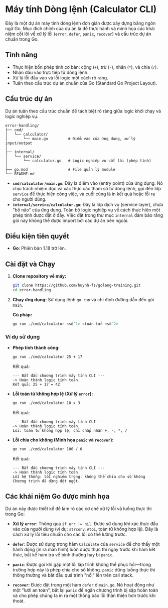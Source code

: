 # Máy tính Dòng lệnh (Calculator CLI)

Đây là một dự án máy tính dòng lệnh đơn giản được xây dựng bằng ngôn ngữ Go. Mục đích chính của dự án là để thực hành và minh họa các khái niệm cốt lõi về xử lý lỗi (`error`, `defer`, `panic`, `recover`) và cấu trúc dự án chuẩn trong Go.

## Tính năng

- Thực hiện bốn phép tính cơ bản: cộng (`+`), trừ (`-`), nhân (`*`), và chia (`/`).
- Nhận đầu vào trực tiếp từ dòng lệnh.
- Xử lý lỗi đầu vào và lỗi logic một cách rõ ràng.
- Tuân theo cấu trúc dự án chuẩn của Go (Standard Go Project Layout).

## Cấu trúc dự án

Dự án tuân theo cấu trúc chuẩn để tách biệt rõ ràng giữa logic khởi chạy và logic nghiệp vụ.

```
error-handling/
├── cmd/
│   └── calculator/
│       └── main.go         # Điểm vào của ứng dụng, xử lý input/output
│
├── internal/
│   └── service/
│       └── calculator.go   # Logic nghiệp vụ cốt lõi (phép tính)
│
├── go.mod                  # File quản lý module
└── README.md
```

- **`cmd/calculator/main.go`**: Đây là điểm vào (entry point) của ứng dụng. Nó chịu trách nhiệm đọc và xác thực các tham số từ dòng lệnh, gọi đến lớp `service` để thực hiện công việc, và cuối cùng là in kết quả hoặc lỗi ra cho người dùng.
- **`internal/service/calculator.go`**: Đây là lớp dịch vụ (service layer), chứa "bộ não" của ứng dụng. Toàn bộ logic nghiệp vụ về cách thực hiện một phép tính được đặt ở đây. Việc đặt trong thư mục `internal` đảm bảo rằng gói này không thể được import bởi các dự án bên ngoài.

## Điều kiện tiên quyết

- **Go**: Phiên bản 1.18 trở lên.

## Cài đặt và Chạy

1.  **Clone repository về máy:**
    ```bash
    git clone https://github.com/huynh-fs/golang-training.git
    cd error-handling
    ```

2.  **Chạy ứng dụng:**
    Sử dụng lệnh `go run` và chỉ định đường dẫn đến gói `main`.

    **Cú pháp:**
    ```bash
    go run ./cmd/calculator <số 1> <toán tử> <số 2>
    ```

### Ví dụ sử dụng

- **Phép tính thành công:**
    ```bash
    go run ./cmd/calculator 25 + 17
    ```
    Kết quả:
    ```
    --- Bắt đầu chương trình máy tính CLI ---
    -> Hoàn thành logic tính toán.
    Kết quả: 25 + 17 = 42
    ```

- **Lỗi toán tử không hợp lệ (Xử lý `error`):**
    ```bash
    go run ./cmd/calculator 10 x 3
    ```
    Kết quả:
    ```
    --- Bắt đầu chương trình máy tính CLI ---
    -> Hoàn thành logic tính toán.
    Lỗi: toán tử không hợp lệ, chỉ chấp nhận +, -, *, /
    ```

- **Lỗi chia cho không (Minh họa `panic` và `recover`):**
    ```bash
    go run ./cmd/calculator 100 / 0
    ```
    Kết quả:
    ```
    --- Bắt đầu chương trình máy tính CLI ---
    -> Hoàn thành logic tính toán.
    Lỗi hệ thống: lỗi nghiêm trọng: không thể chia cho số không
    Chương trình đã dừng đột ngột.
    ```

## Các khái niệm Go được minh họa

Dự án này được thiết kế để làm rõ các cơ chế xử lý lỗi và luồng thực thi trong Go:

- **Xử lý `error`**: Thông qua `if err != nil`. Được sử dụng khi xác thực đầu vào của người dùng (ví dụ: `strconv.Atoi`, toán tử không hợp lệ). Đây là cách xử lý lỗi tiêu chuẩn cho các lỗi có thể lường trước.

- **`defer`**: Được sử dụng trong hàm `Calculate` của `service` để cho thấy một hành động (in ra màn hình) luôn được thực thi ngay trước khi hàm kết thúc, bất kể hàm trả về bình thường hay bị `panic`.

- **`panic`**: Được gọi khi gặp một lỗi lập trình không thể phục hồi—trong trường hợp này là phép chia cho số không. `panic` dừng luồng thực thi thông thường và bắt đầu quá trình "nổi" lên trên call stack.

- **`recover`**: Được đặt trong một hàm `defer` ở `main.go`. Nó hoạt động như một "lưới an toàn", bắt lại `panic` để ngăn chương trình bị sập hoàn toàn và cho phép chúng ta in ra một thông báo lỗi thân thiện hơn trước khi thoát.
